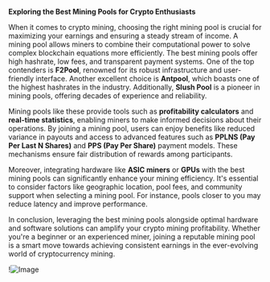 **Exploring the Best Mining Pools for Crypto Enthusiasts**

When it comes to crypto mining, choosing the right mining pool is crucial for maximizing your earnings and ensuring a steady stream of income. A mining pool allows miners to combine their computational power to solve complex blockchain equations more efficiently. The best mining pools offer high hashrate, low fees, and transparent payment systems. One of the top contenders is **F2Pool**, renowned for its robust infrastructure and user-friendly interface. Another excellent choice is **Antpool**, which boasts one of the highest hashrates in the industry. Additionally, **Slush Pool** is a pioneer in mining pools, offering decades of experience and reliability.

Mining pools like these provide tools such as **profitability calculators** and **real-time statistics**, enabling miners to make informed decisions about their operations. By joining a mining pool, users can enjoy benefits like reduced variance in payouts and access to advanced features such as **PPLNS (Pay Per Last N Shares)** and **PPS (Pay Per Share)** payment models. These mechanisms ensure fair distribution of rewards among participants.

Moreover, integrating hardware like **ASIC miners** or **GPUs** with the best mining pools can significantly enhance your mining efficiency. It's essential to consider factors like geographic location, pool fees, and community support when selecting a mining pool. For instance, pools closer to you may reduce latency and improve performance.

In conclusion, leveraging the best mining pools alongside optimal hardware and software solutions can amplify your crypto mining profitability. Whether you're a beginner or an experienced miner, joining a reputable mining pool is a smart move towards achieving consistent earnings in the ever-evolving world of cryptocurrency mining. 

!![Image](https://github.com/user-attachments/assets/590b50a7-4459-4e76-8a31-559aed223621)